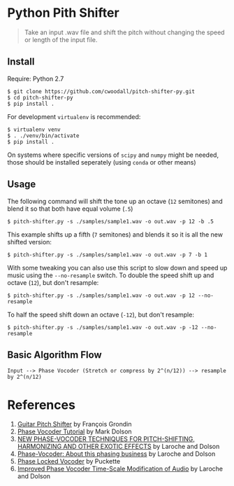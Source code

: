 # Python Pith Shifter
> Take an input .wav file and shift the pitch without
> changing the speed or length of the input file.

## Install

Require: Python 2.7 

```
$ git clone https://github.com/cwoodall/pitch-shifter-py.git
$ cd pitch-shifter-py
$ pip install .
```

For development `virtualenv` is recommended:

```
$ virtualenv venv
$ . ./venv/bin/activate
$ pip install .
```

On systems where specific versions of `scipy` and `numpy` might be needed, those should be installed seperately (using `conda` or other means)

## Usage

The following command will shift the tone up an octave (`12` semitones) and blend it so that both have equal volume (`.5`)

```
$ pitch-shifter.py -s ./samples/sample1.wav -o out.wav -p 12 -b .5
```

This example shifts up a fifth (`7` semitones) and blends it so it is all the new shifted version:

```
$ pitch-shifter.py -s ./samples/sample1.wav -o out.wav -p 7 -b 1
```

With some tweaking you can also use this script to slow down and speed up music using the `--no-resample` switch. To
double the speed shift up and octave (`12`), but don't resample:

```
$ pitch-shifter.py -s ./samples/sample1.wav -o out.wav -p 12 --no-resample
```

To half the speed shift down an octave (`-12`), but don't resample:

```
$ pitch-shifter.py -s ./samples/sample1.wav -o out.wav -p -12 --no-resample
```

## Basic Algorithm Flow

```
Input --> Phase Vocoder (Stretch or compress by 2^(n/12)) --> resample by 2^(n/12)
```
# References

1. [Guitar Pitch Shifter][grodin1] by François Grondin
2. [Phase Vocoder Tutorial][dolson1] by Mark Dolson
3. [NEW PHASE-VOCODER TECHNIQUES FOR PITCH-SHIFTING, HARMONIZING AND OTHER EXOTIC EFFECTS][laroche1] by Laroche and Dolson
4. [Phase-Vocoder: About this phasing business][laroche2] by Laroche and Dolson
5. [Phase Locked Vocoder][puckette1] by Puckette
6. [Improved Phase Vocoder Time-Scale Modification of Audio][laroche3] by Laroche and Dolson

[grodin1]: http://www.guitarpitchshifter.com
[dolson1]: http://www.eumus.edu.uy/eme/ensenanza/electivas/dsp/presentaciones/PhaseVocoderTutorial.pdf
[laroche1]: http://labrosa.ee.columbia.edu/~dpwe/papers/LaroD99-pvoc.pdf
[laroche2]: http://www.ee.columbia.edu/~dpwe/papers/LaroD97-phasiness.pdf
[puckette1]: http://msp.ucsd.edu/Publications/mohonk95.pdf
[laroche3]: http://www.google.com/url?sa=t&rct=j&q=&esrc=s&source=web&cd=1&cad=rja&uact=8&ved=0CCQQFjAAahUKEwj-gI_gp9HGAhWKPZIKHafnDTM&url=http%3A%2F%2Fwww.cmap.polytechnique.fr%2F~bacry%2FMVA%2Fgetpapers.php%3Ffile%3Dphase_vocoder.pdf%26type%3Dpdf&ei=qx6gVb7_O4r7yASnz7eYAw&usg=AFQjCNFywrNRdVKK9ZhRpQoRjtn5kP4p_A&sig2=wM7GAqHftEI0yB5z4y5i7w&bvm=bv.97653015,d.aWw
